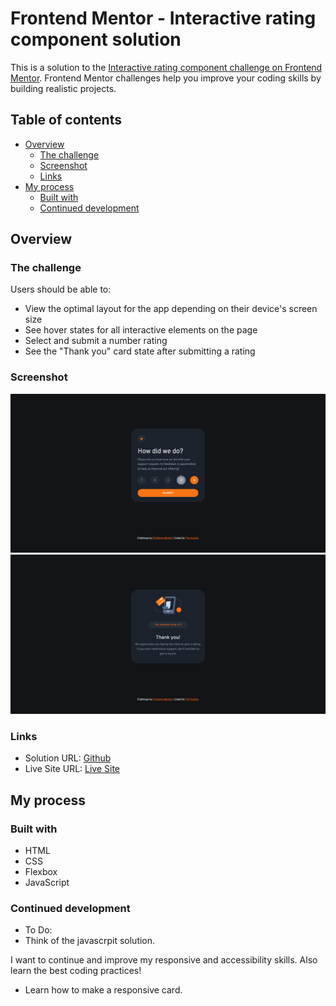 # Frontend Mentor - Interactive rating component solution

This is a solution to the [Interactive rating component challenge on Frontend Mentor](https://www.frontendmentor.io/challenges/interactive-rating-component-koxpeBUmI). Frontend Mentor challenges help you improve your coding skills by building realistic projects. 

## Table of contents

- [Overview](#overview)
  - [The challenge](#the-challenge)
  - [Screenshot](#screenshot)
  - [Links](#links)
- [My process](#my-process)
  - [Built with](#built-with)
  - [Continued development](#continued-development)


## Overview

### The challenge

Users should be able to:

- View the optimal layout for the app depending on their device's screen size
- See hover states for all interactive elements on the page
- Select and submit a number rating
- See the "Thank you" card state after submitting a rating

### Screenshot

![](./design/desktop-result1.png)
![](./design/desktop-result2.png)

### Links

- Solution URL: [Github](https://your-solution-url.com)
- Live Site URL: [Live Site](https://your-live-site-url.com)

## My process

### Built with

- HTML
- CSS
- Flexbox
- JavaScript

### Continued development

- To Do:
 - Think of the javascrpit solution.

I want to continue and improve my responsive and accessibility skills. Also learn the best coding practices!
- Learn how to make a responsive card.

